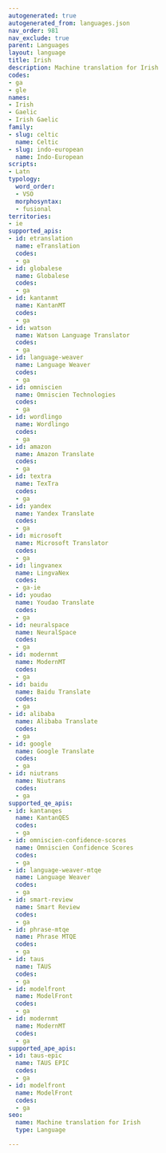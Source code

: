 ```yaml
---
autogenerated: true
autogenerated_from: languages.json
nav_order: 981
nav_exclude: true
parent: Languages
layout: language
title: Irish
description: Machine translation for Irish
codes:
- ga
- gle
names:
- Irish
- Gaelic
- Irish Gaelic
family:
- slug: celtic
  name: Celtic
- slug: indo-european
  name: Indo-European
scripts:
- Latn
typology:
  word_order:
  - VSO
  morphosyntax:
  - fusional
territories:
- ie
supported_apis:
- id: etranslation
  name: eTranslation
  codes:
  - ga
- id: globalese
  name: Globalese
  codes:
  - ga
- id: kantanmt
  name: KantanMT
  codes:
  - ga
- id: watson
  name: Watson Language Translator
  codes:
  - ga
- id: language-weaver
  name: Language Weaver
  codes:
  - ga
- id: omniscien
  name: Omniscien Technologies
  codes:
  - ga
- id: wordlingo
  name: Wordlingo
  codes:
  - ga
- id: amazon
  name: Amazon Translate
  codes:
  - ga
- id: textra
  name: TexTra
  codes:
  - ga
- id: yandex
  name: Yandex Translate
  codes:
  - ga
- id: microsoft
  name: Microsoft Translator
  codes:
  - ga
- id: lingvanex
  name: LingvaNex
  codes:
  - ga-ie
- id: youdao
  name: Youdao Translate
  codes:
  - ga
- id: neuralspace
  name: NeuralSpace
  codes:
  - ga
- id: modernmt
  name: ModernMT
  codes:
  - ga
- id: baidu
  name: Baidu Translate
  codes:
  - ga
- id: alibaba
  name: Alibaba Translate
  codes:
  - ga
- id: google
  name: Google Translate
  codes:
  - ga
- id: niutrans
  name: Niutrans
  codes:
  - ga
supported_qe_apis:
- id: kantanqes
  name: KantanQES
  codes:
  - ga
- id: omniscien-confidence-scores
  name: Omniscien Confidence Scores
  codes:
  - ga
- id: language-weaver-mtqe
  name: Language Weaver
  codes:
  - ga
- id: smart-review
  name: Smart Review
  codes:
  - ga
- id: phrase-mtqe
  name: Phrase MTQE
  codes:
  - ga
- id: taus
  name: TAUS
  codes:
  - ga
- id: modelfront
  name: ModelFront
  codes:
  - ga
- id: modernmt
  name: ModernMT
  codes:
  - ga
supported_ape_apis:
- id: taus-epic
  name: TAUS EPIC
  codes:
  - ga
- id: modelfront
  name: ModelFront
  codes:
  - ga
seo:
  name: Machine translation for Irish
  type: Language

---
```


